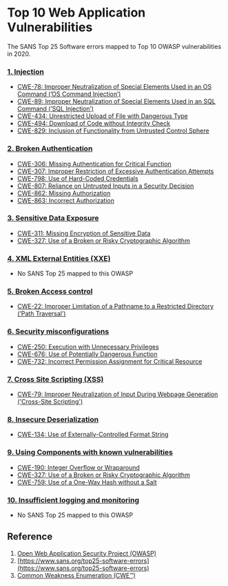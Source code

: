 # Top 10 Web Application Vulnerabilities

The SANS Top 25 Software errors mapped to Top 10 OWASP vulnerabilities in 2020.

### [1. Injection](https://owasp.org/www-project-top-ten/OWASP_Top_Ten_2017/Top_10-2017_A1-Injection)

* [CWE-78: Improper Neutralization of Special Elements Used in an OS Command (’OS Command Injection’)](https://cwe.mitre.org/data/definitions/78.html)
* [CWE-89: Improper Neutralization of Special Elements Used in an SQL Command (’SQL Injection’)](https://cwe.mitre.org/data/definitions/89.html)
* [CWE-434: Unrestricted Upload of File with Dangerous Type](https://cwe.mitre.org/data/definitions/434.html)
* [CWE-494: Download of Code without Integrity Check](https://cwe.mitre.org/data/definitions/494.html)
* [CWE-829: Inclusion of Functionality from Untrusted Control Sphere](https://cwe.mitre.org/data/definitions/829.html)

### [2. Broken Authentication](https://owasp.org/www-project-top-ten/OWASP_Top_Ten_2017/Top_10-2017_A2-Broken_Authentication)

* [CWE-306: Missing Authentication for Critical Function](https://cwe.mitre.org/data/definitions/306.html)
* [CWE-307: Improper Restriction of Excessive Authentication Attempts](https://cwe.mitre.org/data/definitions/307.html)
* [CWE-798: Use of Hard-Coded Credentials](https://cwe.mitre.org/data/definitions/798.html)
* [CWE-807: Reliance on Untrusted Inputs in a Security Decision](https://cwe.mitre.org/data/definitions/807.html)
* [CWE-862: Missing Authorization](https://cwe.mitre.org/data/definitions/862.html)
* [CWE-863: Incorrect Authorization](https://cwe.mitre.org/data/definitions/863.html)

### [3. Sensitive Data Exposure](https://owasp.org/www-project-top-ten/OWASP_Top_Ten_2017/Top_10-2017_A3-Sensitive_Data_Exposure)

* [CWE-311: Missing Encryption of Sensitive Data](https://cwe.mitre.org/data/definitions/311.html)
* [CWE-327: Use of a Broken or Risky Cryptographic Algorithm](https://cwe.mitre.org/data/definitions/327.html)

### [4. XML External Entities (XXE)](https://owasp.org/www-project-top-ten/OWASP_Top_Ten_2017/Top_10-2017_A4-XML_External_Entities_(XXE))

* No SANS Top 25 mapped to this OWASP

### [5. Broken Access control](https://owasp.org/www-project-top-ten/OWASP_Top_Ten_2017/Top_10-2017_A5-Broken_Access_Control)

* [CWE-22: Improper Limitation of a Pathname to a Restricted Directory (’Path Traversal’)](https://cwe.mitre.org/data/definitions/22.html)

### [6. Security misconfigurations](https://owasp.org/www-project-top-ten/OWASP_Top_Ten_2017/Top_10-2017_A6-Security_Misconfiguration)

* [CWE-250: Execution with Unnecessary Privileges](https://cwe.mitre.org/data/definitions/250.html)
* [CWE-676: Use of Potentially Dangerous Function](https://cwe.mitre.org/data/definitions/676.html)
* [CWE-732: Incorrect Permission Assignment for Critical Resource](https://cwe.mitre.org/data/definitions/732.html)

### [7. Cross Site Scripting (XSS)](https://owasp.org/www-project-top-ten/OWASP_Top_Ten_2017/Top_10-2017_A7-Cross-Site_Scripting_(XSS))

* [CWE-79: Improper Neutralization of Input During Webpage Generation ('Cross-Site Scripting')](https://cwe.mitre.org/data/definitions/79.html)

### [8. Insecure Deserialization](https://owasp.org/www-project-top-ten/OWASP_Top_Ten_2017/Top_10-2017_A8-Insecure_Deserialization)

* [CWE-134: Use of Externally-Controlled Format String](https://cwe.mitre.org/data/definitions/134.html)

### [9. Using Components with known vulnerabilities](https://owasp.org/www-project-top-ten/OWASP_Top_Ten_2017/Top_10-2017_A9-Using_Components_with_Known_Vulnerabilities)

* [CWE-190: Integer Overflow or Wraparound](https://cwe.mitre.org/data/definitions/190.html)
* [CWE-327: Use of a Broken or Risky Cryptographic Algorithm](https://cwe.mitre.org/data/definitions/327.html)
* [CWE-759: Use of a One-Way Hash without a Salt](https://cwe.mitre.org/data/definitions/759.html)

### [10. Insufficient logging and monitoring](https://owasp.org/www-project-top-ten/OWASP_Top_Ten_2017/Top_10-2017_A10-Insufficient_Logging%252526Monitoring)

* No SANS Top 25 mapped to this OWASP

## Reference

1) [Open Web Application Security Project (OWASP)](https://owasp.org/www-project-top-ten/)
2) [https://www.sans.org/top25-software-errors](https://www.sans.org/top25-software-errors)
3) [Common Weakness Enumeration (CWE™)](https://cwe.mitre.org/top25/archive/2019/2019_cwe_top25.html)
